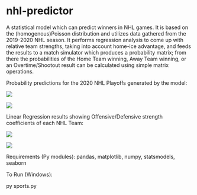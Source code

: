 # nhl-predictor

A statistical model which can predict winners in NHL games. It is based on the (homogenous)Poisson distribution and utilizes data gathered from the 2019-2020 NHL season. 
It performs regression analysis to come up with relative team strengths, taking into account home-ice advantage, and feeds the results to a match simulator which
produces a probability matrix; from there the probabilities of the Home Team winning, Away Team winning, or an Overtime/Shootout 
result can be calculated using simple matrix operations.

Probability predictions for the 2020 NHL Playoffs generated by the model:

![](images/stats1.jpg)

![](images/stats2.jpg)

Linear Regression results showing Offensive/Defensive strength coefficients of each NHL Team:

![](images/regression1.jpg)

![](images/regression2.jpg)


Requirements (Py modules): pandas, matplotlib, numpy, statsmodels, seaborn

To Run (Windows): 

py sports.py

